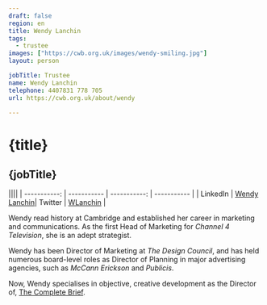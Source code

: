 ```yaml
---
draft: false
region: en
title: Wendy Lanchin
tags:
  - trustee
images: ["https://cwb.org.uk/images/wendy-smiling.jpg"]
layout: person

jobTitle: Trustee
name: Wendy Lanchin
telephone: 4407831 778 705
url: https://cwb.org.uk/about/wendy

---
```


# {title}
## {jobTitle}

||||
| -----------: | ----------- | -----------: | ----------- |
| LinkedIn | [Wendy Lanchin](https://www.linkedin.com/in/wendy-lanchin-a1326a5/)| Twitter | [WLanchin](https://twitter.com/wlanchin) |

Wendy read history at Cambridge and established her career in marketing and&nbsp;communications. As the first Head of Marketing for _Channel 4 Television_, she is an adept&nbsp;strategist.

Wendy has been Director of Marketing at _The Design Council_, and has held numerous board-level roles as Director of Planning in major advertising agencies, such as _McCann Erickson_ and _Publicis_.

Now, Wendy specialises in objective, creative&nbsp;development as the Director of, [The Complete Brief](http://www.thecompletebrief.com/)<!-- http://thecompletebrief.com.websitebuilder.prositehosting.co.uk/-->.

<!--
• Wendy Lanchin (rated out of 3):
- performance:
  - v. "Supportive at board meetings", spring-board to who?
- trust:
  - what is a `traditional approach`?
  - how do we help her shine?
  - how to tap her ext. network of comms contacts?
  - networking awareness to Fundraise
-->